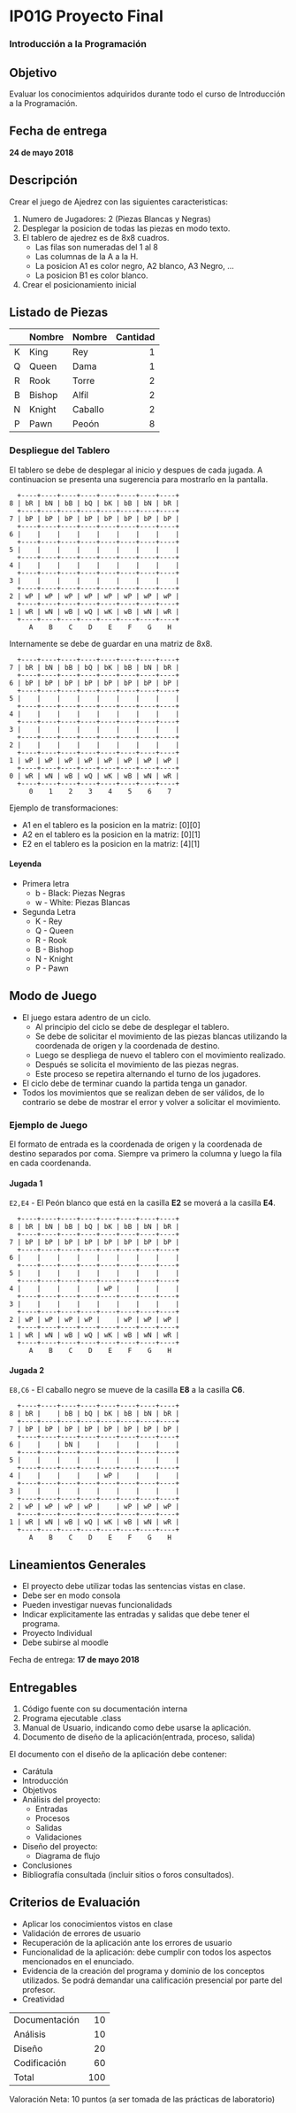 # IP01G Proyecto Final

### Introducción a la Programación

## Objetivo

Evaluar los conocimientos adquiridos durante todo el curso de Introducción a la Programación.

## Fecha de entrega 

**24 de mayo 2018**


## Descripción

Crear el juego de Ajedrez con las siguientes caracteristicas:

1. Numero de Jugadores: 2 (Piezas Blancas y Negras)
2. Desplegar la posicion de todas las piezas en modo texto.
3. El tablero de ajedrez es de 8x8 cuadros.
    * Las filas son numeradas del 1 al 8 
    * Las columnas de la A a la H.
    * La posicion A1 es color negro, A2 blanco, A3 Negro, ...
    * La posicion B1 es color blanco.
4. Crear el posicionamiento inicial

## Listado de Piezas

|   | Nombre | Nombre  | Cantidad|
|:-:|--------|---------|--------:|
| K | King   | Rey     | 1       |
| Q | Queen  | Dama    | 1       |
| R | Rook   | Torre   | 2       |
| B | Bishop | Alfil   | 2       |
| N | Knight | Caballo | 2       |
| P | Pawn   | Peoón   | 8       |

### Despliegue del Tablero

El tablero se debe de desplegar al inicio y despues de cada jugada.  A continuacion se presenta una sugerencia para mostrarlo en la pantalla.

```
  +----+----+----+----+----+----+----+----+
8 | bR | bN | bB | bQ | bK | bB | bN | bR |
  +----+----+----+----+----+----+----+----+
7 | bP | bP | bP | bP | bP | bP | bP | bP |
  +----+----+----+----+----+----+----+----+
6 |    |    |    |    |    |    |    |    |
  +----+----+----+----+----+----+----+----+
5 |    |    |    |    |    |    |    |    |
  +----+----+----+----+----+----+----+----+
4 |    |    |    |    |    |    |    |    |
  +----+----+----+----+----+----+----+----+
3 |    |    |    |    |    |    |    |    |
  +----+----+----+----+----+----+----+----+
2 | wP | wP | wP | wP | wP | wP | wP | wP |
  +----+----+----+----+----+----+----+----+
1 | wR | wN | wB | wQ | wK | wB | wN | wR |
  +----+----+----+----+----+----+----+----+
     A    B    C    D    E    F    G    H
```

Internamente se debe de guardar en una matriz de 8x8.  

```
  +----+----+----+----+----+----+----+----+
7 | bR | bN | bB | bQ | bK | bB | bN | bR |
  +----+----+----+----+----+----+----+----+
6 | bP | bP | bP | bP | bP | bP | bP | bP |
  +----+----+----+----+----+----+----+----+
5 |    |    |    |    |    |    |    |    |
  +----+----+----+----+----+----+----+----+
4 |    |    |    |    |    |    |    |    |
  +----+----+----+----+----+----+----+----+
3 |    |    |    |    |    |    |    |    |
  +----+----+----+----+----+----+----+----+
2 |    |    |    |    |    |    |    |    |
  +----+----+----+----+----+----+----+----+
1 | wP | wP | wP | wP | wP | wP | wP | wP |
  +----+----+----+----+----+----+----+----+
0 | wR | wN | wB | wQ | wK | wB | wN | wR |
  +----+----+----+----+----+----+----+----+
     0    1    2    3    4    5    6    7
```

Ejemplo de transformaciones:
* A1 en el tablero es la posicion en la matriz: [0][0]
* A2 en el tablero es la posicion en la matriz: [0][1]
* E2 en el tablero es la posicion en la matriz: [4][1]


#### Leyenda
* Primera letra
  * b - Black: Piezas Negras
  * w - White: Piezas Blancas
* Segunda Letra
  * K - Rey
  * Q - Queen
  * R - Rook
  * B - Bishop
  * N - Knight
  * P - Pawn

## Modo de Juego

* El juego estara adentro de un ciclo.
  * Al principio del ciclo se debe de desplegar el tablero.
  * Se debe de solicitar el movimiento de las piezas blancas utilizando la coordenada de origen y la coordenada de destino.
  * Luego se despliega de nuevo el tablero con el movimiento realizado.
  * Después se solicita el movimiento de las piezas negras.
  * Este proceso se repetira alternando el turno de los jugadores.
* El ciclo debe de terminar cuando la partida tenga un ganador.
* Todos los movimientos que se realizan deben de ser válidos, de lo contrario se debe de mostrar el error y volver a solicitar el movimiento.

### Ejemplo de Juego

El formato de entrada es la coordenada de origen y la coordenada de destino separados por coma.  Siempre va primero la columna y luego la fila en cada coordenanda.

#### Jugada 1 

`E2,E4` - El Peón blanco que está en la casilla **E2** se moverá a la casilla **E4**.

```
  +----+----+----+----+----+----+----+----+
8 | bR | bN | bB | bQ | bK | bB | bN | bR |
  +----+----+----+----+----+----+----+----+
7 | bP | bP | bP | bP | bP | bP | bP | bP |
  +----+----+----+----+----+----+----+----+
6 |    |    |    |    |    |    |    |    |
  +----+----+----+----+----+----+----+----+
5 |    |    |    |    |    |    |    |    |
  +----+----+----+----+----+----+----+----+
4 |    |    |    |    | wP |    |    |    |
  +----+----+----+----+----+----+----+----+
3 |    |    |    |    |    |    |    |    |
  +----+----+----+----+----+----+----+----+
2 | wP | wP | wP | wP |    | wP | wP | wP |
  +----+----+----+----+----+----+----+----+
1 | wR | wN | wB | wQ | wK | wB | wN | wR |
  +----+----+----+----+----+----+----+----+
     A    B    C    D    E    F    G    H
```

#### Jugada 2  

`E8,C6` - El caballo negro se mueve de la casilla **E8** a la casilla **C6**.

```
  +----+----+----+----+----+----+----+----+
8 | bR |    | bB | bQ | bK | bB | bN | bR |
  +----+----+----+----+----+----+----+----+
7 | bP | bP | bP | bP | bP | bP | bP | bP |
  +----+----+----+----+----+----+----+----+
6 |    |    | bN |    |    |    |    |    |
  +----+----+----+----+----+----+----+----+
5 |    |    |    |    |    |    |    |    |
  +----+----+----+----+----+----+----+----+
4 |    |    |    |    | wP |    |    |    |
  +----+----+----+----+----+----+----+----+
3 |    |    |    |    |    |    |    |    |
  +----+----+----+----+----+----+----+----+
2 | wP | wP | wP | wP |    | wP | wP | wP |
  +----+----+----+----+----+----+----+----+ 
1 | wR | wN | wB | wQ | wK | wB | wN | wR |
  +----+----+----+----+----+----+----+----+
     A    B    C    D    E    F    G    H
```

## Lineamientos Generales

* El proyecto debe utilizar todas las sentencias vistas en clase.
* Debe ser en modo consola
* Pueden investigar nuevas funcionalidads 
* Indicar explicitamente las entradas y salidas que debe tener el programa.
* Proyecto Individual
* Debe subirse al moodle

Fecha de entrega: **17 de mayo 2018**

## Entregables
1.	Código fuente con su documentación interna
2.	Programa ejecutable .class
3.	Manual de Usuario, indicando como debe usarse la aplicación.
4.	Documento de diseño de la aplicación(entrada, proceso, salida)

El documento con el diseño de la aplicación debe contener:
* Carátula
* Introducción
* Objetivos
* Análisis del proyecto:
    * Entradas
    * Procesos
    * Salidas
    * Validaciones
* Diseño del proyecto:
    * Diagrama de flujo
* Conclusiones
* Bibliografía consultada (incluir sitios o foros consultados).

## Criterios de Evaluación
* Aplicar los conocimientos vistos en clase
* Validación de errores de usuario
* Recuperación de la aplicación ante los errores de usuario
* Funcionalidad de la aplicación: debe cumplir con todos los aspectos mencionados en el enunciado.
* Evidencia de la creación del programa y dominio de los conceptos utilizados. Se podrá demandar una calificación presencial por parte del profesor.
* Creatividad

| | |
|-|-:|
|Documentación|  10 |
|Análisis     |  10 |
|Diseño       |  20 |
|Codificación |  60 |
|Total        | 100 |

Valoración Neta: 10 puntos (a ser tomada de las prácticas de laboratorio)